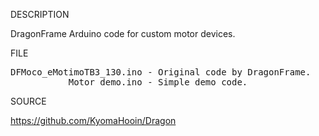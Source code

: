 
DESCRIPTION

DragonFrame Arduino code for custom motor devices.

FILE
<pre>
DFMoco_eMotimoTB3_130.ino - Original code by DragonFrame.
           Motor_demo.ino - Simple demo code.
</pre>
SOURCE

https://github.com/KyomaHooin/Dragon

